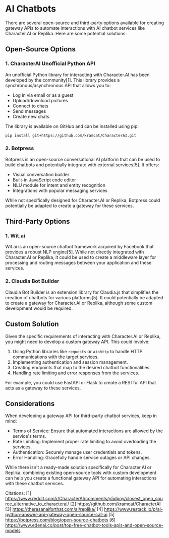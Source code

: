 # AI Chatbots

There are several open-source and third-party options available for creating gateway APIs to automate interactions with AI chatbot services like Character.AI or Replika. Here are some potential solutions:

## Open-Source Options

### 1. CharacterAI Unofficial Python API

An unofficial Python library for interacting with Character.AI has been developed by the community[1]. This library provides a synchronous/asynchronous API that allows you to:

- Log in via email or as a guest
- Upload/download pictures
- Connect to chats
- Send messages
- Create new chats

The library is available on GitHub and can be installed using pip:

```bash
pip install git+https://github.com/kramcat/CharacterAI.git
```

### 2. Botpress

Botpress is an open-source conversational AI platform that can be used to build chatbots and potentially integrate with external services[5]. It offers:

- Visual conversation builder
- Built-in JavaScript code editor
- NLU module for intent and entity recognition
- Integrations with popular messaging services

While not specifically designed for Character.AI or Replika, Botpress could potentially be adapted to create a gateway for these services.

## Third-Party Options

### 1. Wit.ai

Wit.ai is an open-source chatbot framework acquired by Facebook that provides a robust NLP engine[5]. While not directly integrated with Character.AI or Replika, it could be used to create a middleware layer for processing and routing messages between your application and these services.

### 2. Claudia Bot Builder

Claudia Bot Builder is an extension library for Claudia.js that simplifies the creation of chatbots for various platforms[5]. It could potentially be adapted to create a gateway for Character.AI or Replika, although some custom development would be required.

## Custom Solution

Given the specific requirements of interacting with Character.AI or Replika, you might need to develop a custom gateway API. This could involve:

1. Using Python libraries like `requests` or `aiohttp` to handle HTTP communications with the target services.
2. Implementing authentication and session management.
3. Creating endpoints that map to the desired chatbot functionalities.
4. Handling rate limiting and error responses from the services.

For example, you could use FastAPI or Flask to create a RESTful API that acts as a gateway to these services.

## Considerations

When developing a gateway API for third-party chatbot services, keep in mind:

- Terms of Service: Ensure that automated interactions are allowed by the service's terms.
- Rate Limiting: Implement proper rate limiting to avoid overloading the services.
- Authentication: Securely manage user credentials and tokens.
- Error Handling: Gracefully handle service outages or API changes.

While there isn't a ready-made solution specifically for Character.AI or Replika, combining existing open-source tools with custom development can help you create a functional gateway API for automating interactions with these chatbot services.

Citations:
[1] https://www.reddit.com/r/CharacterAI/comments/y5dpoy/closest_open_source_alternative_to_characterai/
[2] https://github.com/kramcat/CharacterAI
[3] https://theresanaiforthat.com/ai/replika/
[4] https://www.restack.io/p/ai-python-answer-api-gateway-open-source-cat-ai
[5] https://botpress.com/blog/open-source-chatbots
[6] https://www.edenai.co/post/top-free-chatbot-tools-apis-and-open-source-models